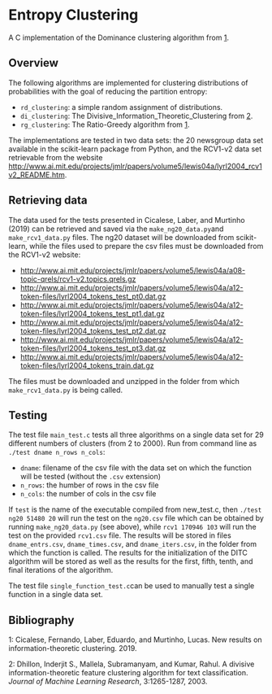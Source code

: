 # Entropy Clustering

A C implementation of the Dominance clustering algorithm from [1](#bib1).

## Overview

The following algorithms are implemented for clustering distributions of probabilities with the goal of reducing the partition entropy:

- `rd_clustering`: a simple random assignment of distributions.
- `di_clustering`: The Divisive_Information_Theoretic_Clustering from [2](#bib2).
- `rg_clustering`: The Ratio-Greedy algorithm from [1](#bib1).

The implementations are tested in two data sets: the 20 newsgroup data set available in the scikit-learn package from Python, and the RCV1-v2 data set retrievable from the website http://www.ai.mit.edu/projects/jmlr/papers/volume5/lewis04a/lyrl2004_rcv1v2_README.htm.

## Retrieving data

The data used for the tests presented in Cicalese, Laber, and Murtinho (2019) can be retrieved and saved via the `make_ng20_data.py`and `make_rcv1_data.py` files. The ng20 dataset will be downloaded from scikit-learn, while the files used to prepare the csv files must be downloaded from the RCV1-v2 website:

- http://www.ai.mit.edu/projects/jmlr/papers/volume5/lewis04a/a08-topic-qrels/rcv1-v2.topics.qrels.gz
- http://www.ai.mit.edu/projects/jmlr/papers/volume5/lewis04a/a12-token-files/lyrl2004_tokens_test_pt0.dat.gz
- http://www.ai.mit.edu/projects/jmlr/papers/volume5/lewis04a/a12-token-files/lyrl2004_tokens_test_pt1.dat.gz
- http://www.ai.mit.edu/projects/jmlr/papers/volume5/lewis04a/a12-token-files/lyrl2004_tokens_test_pt2.dat.gz
- http://www.ai.mit.edu/projects/jmlr/papers/volume5/lewis04a/a12-token-files/lyrl2004_tokens_test_pt3.dat.gz
- http://www.ai.mit.edu/projects/jmlr/papers/volume5/lewis04a/a12-token-files/lyrl2004_tokens_train.dat.gz

The files must be downloaded and unzipped in the folder from which `make_rcv1_data.py` is being called.

## Testing

The test file `main_test.c` tests all three algorithms on a single data set for 29 different numbers of clusters (from 2 to 2000). Run from command line as `./test dname n_rows n_cols`:
- `dname`: filename of the csv file with the data set on which the function will be tested (without the `.csv` extension)
- `n_rows`: the humber of rows in the csv file
- `n_cols`: the number of cols in the csv file

If `test` is the name of the executable compiled from new_test.c, then `./test ng20 51480 20` will run the test on the `ng20.csv` file which can be obtained by running `make_ng20_data.py` (see above), while `rcv1 170946 103` will run the test on the provided `rcv1.csv` file. The results will be stored in files `dname_entrs.csv`, `dname_times.csv`, and `dname_iters.csv`, in the folder from which the function is called. The results for the initialization of the DITC algorithm will be stored as well as the results for the first, fifth, tenth, and final iterations of the algorithm.

The test file `single_function_test.c`can be used to manually test a single function in a single data set.

## Bibliography


<a name="#bib1">1</a>: Cicalese, Fernando, Laber, Eduardo, and Murtinho, Lucas. New results on information-theoretic clustering. 2019.

<a name="#bib2">2</a>: Dhillon, Inderjit S., Mallela, Subramanyam, and Kumar, Rahul. A divisive information-theoretic feature clustering algorithm for text classification. *Journal of Machine Learning Research*, 3:1265-1287, 2003.
